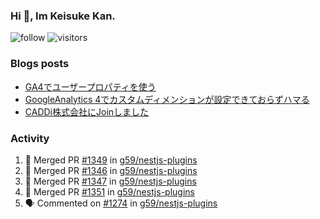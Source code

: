 ### Hi 👋, Im Keisuke Kan.

<!--
**9renpoto/9renpoto** is a ✨ _special_ ✨ repository because its `README.md` (this file) appears on your GitHub profile.

Here are some ideas to get you started:

- 🔭 I’m currently working on ...
- 🌱 I’m currently learning ...
- 👯 I’m looking to collaborate on ...
- 🤔 I’m looking for help with ...
- 💬 Ask me about ...
- 📫 How to reach me: ...
- 😄 Pronouns: ...
- ⚡ Fun fact: ...
-->

![follow](https://img.shields.io/github/followers/9renpoto?label=Follow&style=social)
![visitors](https://komarev.com/ghpvc/?username=9renpoto&label=Profile%20views&color=0e75b6&style=flat)

### Blogs posts

<!-- BLOG-POST-LIST:START -->
- [GA4でユーザープロパティを使う](https://9renpoto.dev/2021/02/21/google-analytics-4-user-properties/)
- [GoogleAnalytics 4でカスタムディメンションが設定できておらずハマる](https://9renpoto.dev/2021/02/13/google-analytics-4/)
- [CADDi株式会社にJoinしました](https://9renpoto.dev/2020/12/05/join/)
<!-- BLOG-POST-LIST:END -->

### Activity

<!--START_SECTION:activity-->
1. 🎉 Merged PR [#1349](https://github.com/g59/nestjs-plugins/pull/1349) in [g59/nestjs-plugins](https://github.com/g59/nestjs-plugins)
2. 🎉 Merged PR [#1346](https://github.com/g59/nestjs-plugins/pull/1346) in [g59/nestjs-plugins](https://github.com/g59/nestjs-plugins)
3. 🎉 Merged PR [#1347](https://github.com/g59/nestjs-plugins/pull/1347) in [g59/nestjs-plugins](https://github.com/g59/nestjs-plugins)
4. 🎉 Merged PR [#1351](https://github.com/g59/nestjs-plugins/pull/1351) in [g59/nestjs-plugins](https://github.com/g59/nestjs-plugins)
5. 🗣 Commented on [#1274](https://github.com/g59/nestjs-plugins/issues/1274) in [g59/nestjs-plugins](https://github.com/g59/nestjs-plugins)
<!--END_SECTION:activity-->

<!--START_SECTION:waka-->
<!--END_SECTION:waka-->